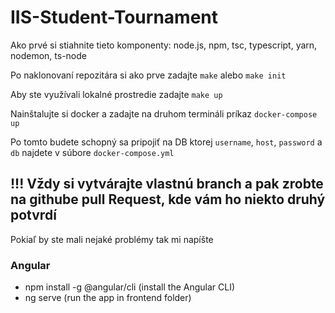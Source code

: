 # IIS-Student-Tournament

Ako prvé si stiahnite tieto komponenty:
node.js, npm, tsc, typescript, yarn, nodemon, ts-node

Po naklonovaní repozitára si ako prve zadajte `make` alebo `make init`

Aby ste využívali lokalné prostredie zadajte `make up`

Nainštalujte si docker a zadajte na druhom termináli príkaz `docker-compose up`

Po tomto budete schopný sa pripojiť na DB ktorej `username`, `host`, `password` a `db`
najdete v súbore `docker-compose.yml`

## !!! Vždy si vytvárajte vlastnú branch a pak zrobte na githube pull Request, kde vám ho niekto druhý potvrdí

Pokiaľ by ste mali nejaké problémy tak mi napíšte

### Angular

- npm install -g @angular/cli (install the Angular CLI)
- ng serve (run the app in frontend folder)
